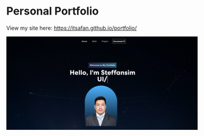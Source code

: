 # Personal Portfolio
View my site here: https://itsafan.github.io/portfolio/
<p align="center">
  <img src="./src/assets/mics/screenshot.png" width="850" title="hover text">
</p>
